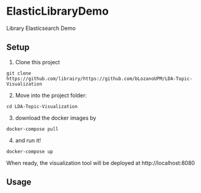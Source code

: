 
# ElasticLibraryDemo
Library Elasticsearch Demo

## Setup

 1. Clone this project
```
git clone https://github.com/librairy/https://github.com/bLozanoUPM/LDA-Topic-Visualization
```
2. Move into the project folder:
```
cd LDA-Topic-Visualization
```
3. download the docker images by
```
docker-compose pull
```
4. and run it!
```
docker-compose up
```

When ready, the visualization tool will be deployed at http://localhost:8080

## Usage
